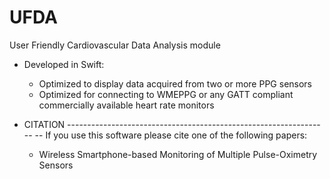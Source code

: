 # UFDA
User Friendly Cardiovascular Data Analysis module

- Developed in Swift:
    - Optimized to display data acquired from two or more PPG sensors
    - Optimized for connecting to WMEPPG or any GATT compliant commercially available heart rate monitors


- CITATION -----------------------------------------------------------------
-- If you use this software please cite one of the following papers:
    - Wireless Smartphone-based Monitoring of Multiple Pulse-Oximetry Sensors
